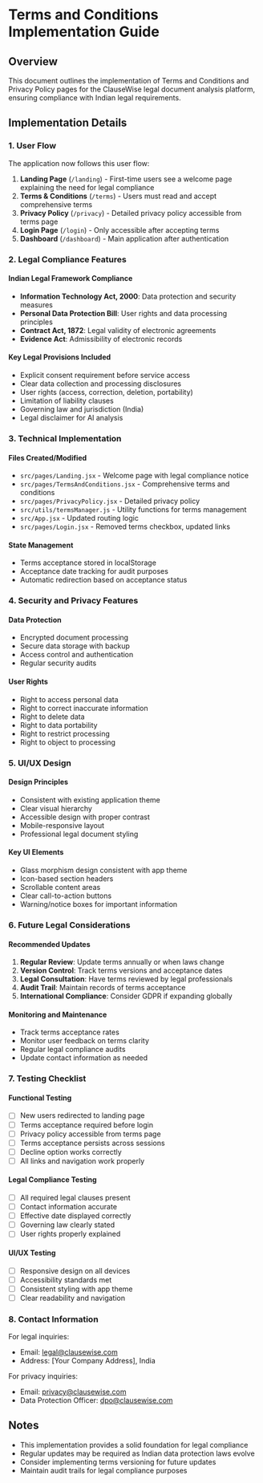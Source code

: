 # Terms and Conditions Implementation Guide

## Overview

This document outlines the implementation of Terms and Conditions and Privacy Policy pages for the ClauseWise legal document analysis platform, ensuring compliance with Indian legal requirements.

## Implementation Details

### 1. User Flow

The application now follows this user flow:

1. **Landing Page** (`/landing`) - First-time users see a welcome page explaining the need for legal compliance
2. **Terms & Conditions** (`/terms`) - Users must read and accept comprehensive terms
3. **Privacy Policy** (`/privacy`) - Detailed privacy policy accessible from terms page
4. **Login Page** (`/login`) - Only accessible after accepting terms
5. **Dashboard** (`/dashboard`) - Main application after authentication

### 2. Legal Compliance Features

#### Indian Legal Framework Compliance
- **Information Technology Act, 2000**: Data protection and security measures
- **Personal Data Protection Bill**: User rights and data processing principles
- **Contract Act, 1872**: Legal validity of electronic agreements
- **Evidence Act**: Admissibility of electronic records

#### Key Legal Provisions Included
- Explicit consent requirement before service access
- Clear data collection and processing disclosures
- User rights (access, correction, deletion, portability)
- Limitation of liability clauses
- Governing law and jurisdiction (India)
- Legal disclaimer for AI analysis

### 3. Technical Implementation

#### Files Created/Modified
- `src/pages/Landing.jsx` - Welcome page with legal compliance notice
- `src/pages/TermsAndConditions.jsx` - Comprehensive terms and conditions
- `src/pages/PrivacyPolicy.jsx` - Detailed privacy policy
- `src/utils/termsManager.js` - Utility functions for terms management
- `src/App.jsx` - Updated routing logic
- `src/pages/Login.jsx` - Removed terms checkbox, updated links

#### State Management
- Terms acceptance stored in localStorage
- Acceptance date tracking for audit purposes
- Automatic redirection based on acceptance status

### 4. Security and Privacy Features

#### Data Protection
- Encrypted document processing
- Secure data storage with backup
- Access control and authentication
- Regular security audits

#### User Rights
- Right to access personal data
- Right to correct inaccurate information
- Right to delete data
- Right to data portability
- Right to restrict processing
- Right to object to processing

### 5. UI/UX Design

#### Design Principles
- Consistent with existing application theme
- Clear visual hierarchy
- Accessible design with proper contrast
- Mobile-responsive layout
- Professional legal document styling

#### Key UI Elements
- Glass morphism design consistent with app theme
- Icon-based section headers
- Scrollable content areas
- Clear call-to-action buttons
- Warning/notice boxes for important information

### 6. Future Legal Considerations

#### Recommended Updates
1. **Regular Review**: Update terms annually or when laws change
2. **Version Control**: Track terms versions and acceptance dates
3. **Legal Consultation**: Have terms reviewed by legal professionals
4. **Audit Trail**: Maintain records of terms acceptance
5. **International Compliance**: Consider GDPR if expanding globally

#### Monitoring and Maintenance
- Track terms acceptance rates
- Monitor user feedback on terms clarity
- Regular legal compliance audits
- Update contact information as needed

### 7. Testing Checklist

#### Functional Testing
- [ ] New users redirected to landing page
- [ ] Terms acceptance required before login
- [ ] Privacy policy accessible from terms page
- [ ] Terms acceptance persists across sessions
- [ ] Decline option works correctly
- [ ] All links and navigation work properly

#### Legal Compliance Testing
- [ ] All required legal clauses present
- [ ] Contact information accurate
- [ ] Effective date displayed correctly
- [ ] Governing law clearly stated
- [ ] User rights properly explained

#### UI/UX Testing
- [ ] Responsive design on all devices
- [ ] Accessibility standards met
- [ ] Consistent styling with app theme
- [ ] Clear readability and navigation

### 8. Contact Information

For legal inquiries:
- Email: legal@clausewise.com
- Address: [Your Company Address], India

For privacy inquiries:
- Email: privacy@clausewise.com
- Data Protection Officer: dpo@clausewise.com

## Notes

- This implementation provides a solid foundation for legal compliance
- Regular updates may be required as Indian data protection laws evolve
- Consider implementing terms versioning for future updates
- Maintain audit trails for legal compliance purposes
